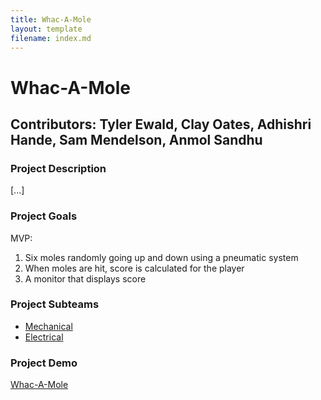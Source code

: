 ```yaml
---
title: Whac-A-Mole
layout: template
filename: index.md
--- 
```

# Whac-A-Mole
## Contributors: Tyler Ewald, Clay Oates, Adhishri Hande, Sam Mendelson, Anmol Sandhu

### Project Description
[...]

### Project Goals
MVP:
1. Six moles randomly going up and down using a pneumatic system
2. When moles are hit, score is calculated for the player
3. A monitor that displays score

### Project Subteams

- [Mechanical](./mechanical.md)
- [Electrical](./electrical.md) 

### Project Demo

[Whac-A-Mole](https://www.youtube.com/watch?v=dQw4w9WgXcQ)